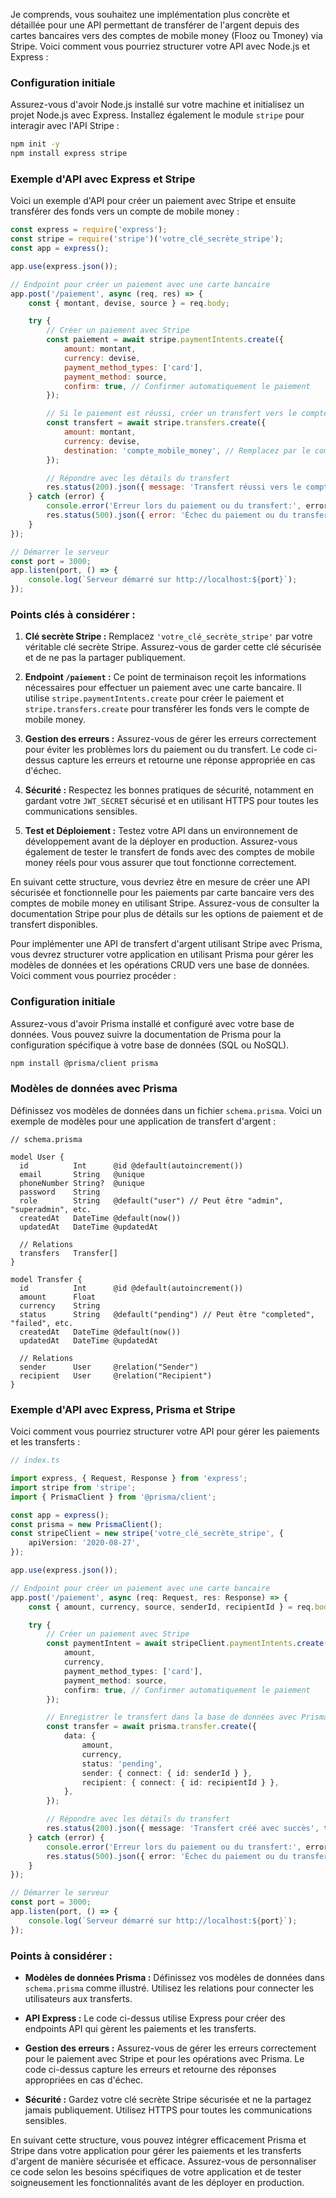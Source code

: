 Je comprends, vous souhaitez une implémentation plus concrète et détaillée pour une API permettant de transférer de l'argent depuis des cartes bancaires vers des comptes de mobile money (Flooz ou Tmoney) via Stripe. Voici comment vous pourriez structurer votre API avec Node.js et Express :

### Configuration initiale

Assurez-vous d'avoir Node.js installé sur votre machine et initialisez un projet Node.js avec Express. Installez également le module `stripe` pour interagir avec l'API Stripe :

```bash
npm init -y
npm install express stripe
```

### Exemple d'API avec Express et Stripe

Voici un exemple d'API pour créer un paiement avec Stripe et ensuite transférer des fonds vers un compte de mobile money :

```javascript
const express = require('express');
const stripe = require('stripe')('votre_clé_secrète_stripe');
const app = express();

app.use(express.json());

// Endpoint pour créer un paiement avec une carte bancaire
app.post('/paiement', async (req, res) => {
    const { montant, devise, source } = req.body;

    try {
        // Créer un paiement avec Stripe
        const paiement = await stripe.paymentIntents.create({
            amount: montant,
            currency: devise,
            payment_method_types: ['card'],
            payment_method: source,
            confirm: true, // Confirmer automatiquement le paiement
        });

        // Si le paiement est réussi, créer un transfert vers le compte de mobile money
        const transfert = await stripe.transfers.create({
            amount: montant,
            currency: devise,
            destination: 'compte_mobile_money', // Remplacez par le compte mobile money réel
        });

        // Répondre avec les détails du transfert
        res.status(200).json({ message: 'Transfert réussi vers le compte de mobile money', transfert });
    } catch (error) {
        console.error('Erreur lors du paiement ou du transfert:', error.message);
        res.status(500).json({ error: 'Échec du paiement ou du transfert' });
    }
});

// Démarrer le serveur
const port = 3000;
app.listen(port, () => {
    console.log(`Serveur démarré sur http://localhost:${port}`);
});
```

### Points clés à considérer :

1. **Clé secrète Stripe :** Remplacez `'votre_clé_secrète_stripe'` par votre véritable clé secrète Stripe. Assurez-vous de garder cette clé sécurisée et de ne pas la partager publiquement.

2. **Endpoint `/paiement` :** Ce point de terminaison reçoit les informations nécessaires pour effectuer un paiement avec une carte bancaire. Il utilise `stripe.paymentIntents.create` pour créer le paiement et `stripe.transfers.create` pour transférer les fonds vers le compte de mobile money.

3. **Gestion des erreurs :** Assurez-vous de gérer les erreurs correctement pour éviter les problèmes lors du paiement ou du transfert. Le code ci-dessus capture les erreurs et retourne une réponse appropriée en cas d'échec.

4. **Sécurité :** Respectez les bonnes pratiques de sécurité, notamment en gardant votre `JWT_SECRET` sécurisé et en utilisant HTTPS pour toutes les communications sensibles.

5. **Test et Déploiement :** Testez votre API dans un environnement de développement avant de la déployer en production. Assurez-vous également de tester le transfert de fonds avec des comptes de mobile money réels pour vous assurer que tout fonctionne correctement.

En suivant cette structure, vous devriez être en mesure de créer une API sécurisée et fonctionnelle pour les paiements par carte bancaire vers des comptes de mobile money en utilisant Stripe. Assurez-vous de consulter la documentation Stripe pour plus de détails sur les options de paiement et de transfert disponibles.

















Pour implémenter une API de transfert d'argent utilisant Stripe avec Prisma, vous devrez structurer votre application en utilisant Prisma pour gérer les modèles de données et les opérations CRUD vers une base de données. Voici comment vous pourriez procéder :

### Configuration initiale

Assurez-vous d'avoir Prisma installé et configuré avec votre base de données. Vous pouvez suivre la documentation de Prisma pour la configuration spécifique à votre base de données (SQL ou NoSQL).

```bash
npm install @prisma/client prisma
```

### Modèles de données avec Prisma

Définissez vos modèles de données dans un fichier `schema.prisma`. Voici un exemple de modèles pour une application de transfert d'argent :

```prisma
// schema.prisma

model User {
  id          Int      @id @default(autoincrement())
  email       String   @unique
  phoneNumber String?  @unique
  password    String
  role        String   @default("user") // Peut être "admin", "superadmin", etc.
  createdAt   DateTime @default(now())
  updatedAt   DateTime @updatedAt

  // Relations
  transfers   Transfer[]
}

model Transfer {
  id          Int      @id @default(autoincrement())
  amount      Float
  currency    String
  status      String   @default("pending") // Peut être "completed", "failed", etc.
  createdAt   DateTime @default(now())
  updatedAt   DateTime @updatedAt

  // Relations
  sender      User     @relation("Sender")
  recipient   User     @relation("Recipient")
}
```

### Exemple d'API avec Express, Prisma et Stripe

Voici comment vous pourriez structurer votre API pour gérer les paiements et les transferts :

```typescript
// index.ts

import express, { Request, Response } from 'express';
import stripe from 'stripe';
import { PrismaClient } from '@prisma/client';

const app = express();
const prisma = new PrismaClient();
const stripeClient = new stripe('votre_clé_secrète_stripe', {
    apiVersion: '2020-08-27',
});

app.use(express.json());

// Endpoint pour créer un paiement avec une carte bancaire
app.post('/paiement', async (req: Request, res: Response) => {
    const { amount, currency, source, senderId, recipientId } = req.body;

    try {
        // Créer un paiement avec Stripe
        const paymentIntent = await stripeClient.paymentIntents.create({
            amount,
            currency,
            payment_method_types: ['card'],
            payment_method: source,
            confirm: true, // Confirmer automatiquement le paiement
        });

        // Enregistrer le transfert dans la base de données avec Prisma
        const transfer = await prisma.transfer.create({
            data: {
                amount,
                currency,
                status: 'pending',
                sender: { connect: { id: senderId } },
                recipient: { connect: { id: recipientId } },
            },
        });

        // Répondre avec les détails du transfert
        res.status(200).json({ message: 'Transfert créé avec succès', transfer });
    } catch (error) {
        console.error('Erreur lors du paiement ou du transfert:', error.message);
        res.status(500).json({ error: 'Échec du paiement ou du transfert' });
    }
});

// Démarrer le serveur
const port = 3000;
app.listen(port, () => {
    console.log(`Serveur démarré sur http://localhost:${port}`);
});
```

### Points à considérer :

- **Modèles de données Prisma :** Définissez vos modèles de données dans `schema.prisma` comme illustré. Utilisez les relations pour connecter les utilisateurs aux transferts.

- **API Express :** Le code ci-dessus utilise Express pour créer des endpoints API qui gèrent les paiements et les transferts.

- **Gestion des erreurs :** Assurez-vous de gérer les erreurs correctement pour le paiement avec Stripe et pour les opérations avec Prisma. Le code ci-dessus capture les erreurs et retourne des réponses appropriées en cas d'échec.

- **Sécurité :** Gardez votre clé secrète Stripe sécurisée et ne la partagez jamais publiquement. Utilisez HTTPS pour toutes les communications sensibles.

En suivant cette structure, vous pouvez intégrer efficacement Prisma et Stripe dans votre application pour gérer les paiements et les transferts d'argent de manière sécurisée et efficace. Assurez-vous de personnaliser ce code selon les besoins spécifiques de votre application et de tester soigneusement les fonctionnalités avant de les déployer en production.